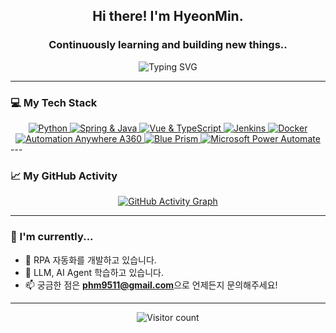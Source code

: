 <h2 align="center">Hi there! I'm HyeonMin.</h2>
<h3 align="center">Continuously learning and building new things..</h3>

<div align="center">
    <img src="https://readme-typing-svg.herokuapp.com?font=Fira+Code&size=20&pause=1000&color=000000&width=435&lines=Spring;Vue;RPA;My+tech+stack+is...;" alt="Typing SVG" />
</div>

---

### 💻 My Tech Stack
<div align="center">
    <a href="https://www.python.org" target="_blank" rel="noreferrer">
        <img src="https://skillicons.dev/icons?i=py" alt="Python" />
    </a>
    <a href="https://spring.io" target="_blank" rel="noreferrer">
        <img src="https://skillicons.dev/icons?i=spring,java" alt="Spring & Java" />
    </a>
    <a href="https://vuejs.org/" target="_blank" rel="noreferrer">
        <img src="https://skillicons.dev/icons?i=vue,ts" alt="Vue & TypeScript" />
    </a>
    <a href="https://www.jenkins.io" target="_blank" rel="noreferrer">
        <img src="https://skillicons.dev/icons?i=jenkins" alt="Jenkins" />
    </a>
    <a href="https://www.docker.com/" target="_blank" rel="noreferrer">
        <img src="https://skillicons.dev/icons?i=docker" alt="Docker" />
    </a>
  <br>
    <a href="https://www.automationanywhere.com/" target="_blank" rel="noreferrer">
        <img src="https://img.shields.io/badge/Automation%20Anywhere-FF6B00?style=for-the-badge&logo=AutomationAnywhere&logoColor=white" alt="Automation Anywhere A360" />
    </a>
    <a href="https://www.blueprism.com/" target="_blank" rel="noreferrer">
        <img src="https://img.shields.io/badge/Blue%20Prism-189DFF?style=for-the-badge&logo=blueprism&logoColor=white" alt="Blue Prism" />
    </a>
    <a href="https://powerautomate.microsoft.com/" target="_blank" rel="noreferrer">
        <img src="https://img.shields.io/badge/Power%20Automate-0062AD?style=for-the-badge&logo=microsoft-power-automate&logoColor=white" alt="Microsoft Power Automate" />
    </a>
</div>
---

### 📈 My GitHub Activity

<div align="center">
    <a href="https://github.com/hmini0101">
        <img src="https://github-readme-activity-graph.vercel.app/graph?username=hmini0101&theme=github" alt="GitHub Activity Graph" />
    </a>
</div>

---

### 🌱 I'm currently...

- 🔭 RPA 자동화를 개발하고 있습니다.
- 🌱 LLM, AI Agent 학습하고 있습니다.
- 📫 궁금한 점은 **phm9511@gmail.com**으로 언제든지 문의해주세요!

---

<div align="center">
    <img src="https://komarev.com/ghpvc/?username=hmini0101&label=Profile%20Views&color=0e75b6&style=flat" alt="Visitor count" />
</div>
